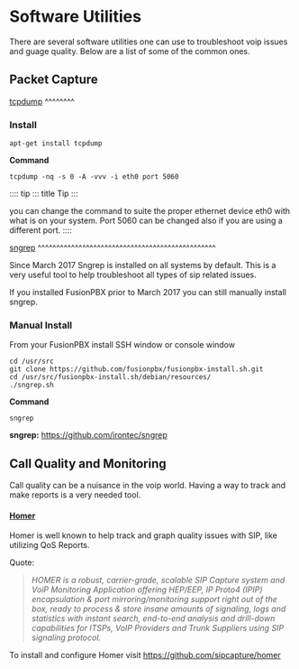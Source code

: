 # Software Utilities

There are several software utilities one can use to troubleshoot voip
issues and guage quality. Below are a list of some of the common ones.

## Packet Capture

[tcpdump](https://www.tcpdump.org/) \^\^\^\^\^\^\^\^

### Install

    apt-get install tcpdump

**Command**

    tcpdump -nq -s 0 -A -vvv -i eth0 port 5060

:::: tip
::: title
Tip
:::

you can change the command to suite the proper ethernet device eth0 with
what is on your system. Port 5060 can be changed also if you are using a
different port.
::::

[sngrep](../additional_information/sngrep.html)
\^\^\^\^\^\^\^\^\^\^\^\^\^\^\^\^\^\^\^\^\^\^\^\^\^\^\^\^\^\^\^\^\^\^\^\^\^\^\^\^\^\^\^\^\^\^\^\^

Since March 2017 Sngrep is installed on all systems by default. This is
a very useful tool to help troubleshoot all types of sip related issues.

If you installed FusionPBX prior to March 2017 you can still manually
install sngrep.

### Manual Install

From your FusionPBX install SSH window or console window

    cd /usr/src
    git clone https://github.com/fusionpbx/fusionpbx-install.sh.git
    cd /usr/src/fusionpbx-install.sh/debian/resources/
    ./sngrep.sh

**Command**

    sngrep

**sngrep:** <https://github.com/irontec/sngrep>

## Call Quality and Monitoring

Call quality can be a nuisance in the voip world. Having a way to track
and make reports is a very needed tool.

#### [Homer](https://github.com/sipcapture/homer/wiki/Examples%3A-FreeSwitch)

Homer is well known to help track and graph quality issues with SIP,
like utilizing QoS Reports.

Quote:

> *HOMER is a robust, carrier-grade, scalable SIP Capture system and
> VoiP Monitoring Application offering HEP/EEP, IP Proto4 (IPIP)
> encapsulation & port mirroring/monitoring support right out of the
> box, ready to process & store insane amounts of signaling, logs and
> statistics with instant search, end-to-end analysis and drill-down
> capabilities for ITSPs, VoIP Providers and Trunk Suppliers using SIP
> signaling protocol.*

To install and configure Homer visit
<https://github.com/sipcapture/homer>
